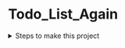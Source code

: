 # Todo_List_Again


<details>
<summary>Steps to make this project</summary>

### The basic page structure
- a div with id mainContainer is used to contain the entire To Do list
- div#mainContainer will have header element, a vertical nav element and a main section.
- header element will have a h1 element and a light/dark mode toggle button
- nav element will be vertical and can expand and contract horizontally
- nav element will have 2 div on will be the home section other will be the project section.
- both the home and project section will have h2 element as title and a container for the buttons.
- the home div will have the all tasks button, today tasks button, this week tasks and important tasks button. These can change. 
- the project div will have all the projects and the add project buttons to see the task under that project. 
- on the first load of the thing the project section will have the add projects button.
- add project button when clicked will open a pop up which will ask about the details of the new project.
- each task category button and the project buttons will be inside of a button container which will also have the number indicator of the left task under that category.
- the main will have a header element for the h2 element of the task category or the project name.
- we can have 2 header in a single page see [this](https://developer.mozilla.org/en-US/docs/Web/HTML/Element/header).
- **NOT DONE** we will have a small div or a container for the buttons to sort the task for filter them.
- we will have the taskContainer to contain the actual tasks.
- there also needs to a button below the tasksContainer in main so add tasks.
- To create the pop up to enter details of the new task and new project we are using dialog
- newProjectDialog has a header element with a form
- Header element has a h2 element for title and a close button
- Form has a input text element and a submit button for creating new project
- Form has a input for title and a input for description a input for date and a priority input and a submit button for the create new task
- 
</details>